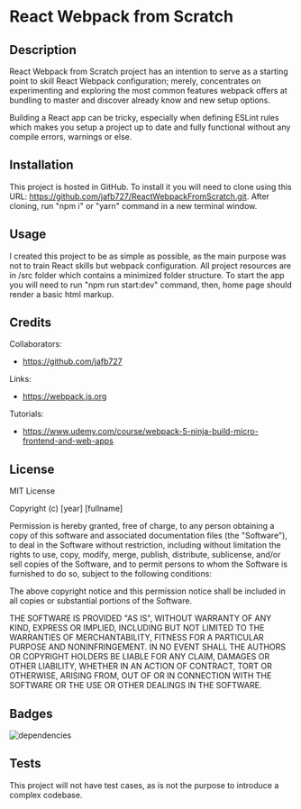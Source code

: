 # React Webpack from Scratch

## Description

React Webpack from Scratch project has an intention to serve as a starting point to skill React Webpack configuration; merely, concentrates on experimenting and exploring the most common features webpack offers at bundling to master and discover already know and new setup options.

Building a React app can be tricky, especially when defining ESLint rules which makes you setup a project up to date and fully functional without any compile errors, warnings or else.

## Installation

This project is hosted in GitHub. To install it you will need to clone using this URL: https://github.com/jafb727/ReactWebpackFromScratch.git. 
After cloning, run "npm i" or "yarn" command in a new terminal window.

## Usage

I created this project to be as simple as possible, as the main purpose was not to train React skills but webpack configuration. All project resources are in /src folder which contains a minimized folder structure. To start the app you will need to run "npm run start:dev" command, then, home page should render a basic html markup.

## Credits

Collaborators:

-  https://github.com/jafb727

Links:

-  https://webpack.js.org

Tutorials:

-  https://www.udemy.com/course/webpack-5-ninja-build-micro-frontend-and-web-apps

## License

MIT License

Copyright (c) [year] [fullname]

Permission is hereby granted, free of charge, to any person obtaining a copy
of this software and associated documentation files (the "Software"), to deal
in the Software without restriction, including without limitation the rights
to use, copy, modify, merge, publish, distribute, sublicense, and/or sell
copies of the Software, and to permit persons to whom the Software is
furnished to do so, subject to the following conditions:

The above copyright notice and this permission notice shall be included in all
copies or substantial portions of the Software.

THE SOFTWARE IS PROVIDED "AS IS", WITHOUT WARRANTY OF ANY KIND, EXPRESS OR
IMPLIED, INCLUDING BUT NOT LIMITED TO THE WARRANTIES OF MERCHANTABILITY,
FITNESS FOR A PARTICULAR PURPOSE AND NONINFRINGEMENT. IN NO EVENT SHALL THE
AUTHORS OR COPYRIGHT HOLDERS BE LIABLE FOR ANY CLAIM, DAMAGES OR OTHER
LIABILITY, WHETHER IN AN ACTION OF CONTRACT, TORT OR OTHERWISE, ARISING FROM,
OUT OF OR IN CONNECTION WITH THE SOFTWARE OR THE USE OR OTHER DEALINGS IN THE
SOFTWARE.

## Badges

![dependencies](https://img.shields.io/hackage-deps/v/lens)

## Tests

This project will not have test cases, as is not the purpose to introduce a complex codebase.
